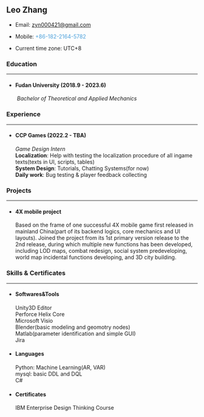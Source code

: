 ## Leo Zhang ##
+ Email: <font color="#4ea1db">zyn000421@gmail.com</font>

+ Mobile: <font color="#4ea1db">+86-182-2164-5782</font>
+ Current time zone: UTC+8

### Education
---
+ #### Fudan University (2018.9 - 2023.6)
&ensp;&ensp;&ensp;&ensp;*Bachelor of Theoretical and Applied Mechanics*
&ensp;&ensp;&ensp;&ensp;
### Experience
---
+ #### CCP Games (2022.2 - TBA)
    *Game Design Intern*</br>
    **Localization**: Help with testing the localization procedure of all ingame texts(texts in UI, scripts, tables)</br>
    **System Design**: Tutorials, Chatting Systems(for now)</br>
    **Daily work**: Bug testing & player feedback collecting</br>

### Projects
---
+ #### 4X mobile project
    Based on the frame of one successful 4X mobile game first released in mainland China(part of its backend logics, core mechanics and UI layouts). Joined the project from its 1st primary version release to the 2nd release, during which multiple new functions has been developed, including LOD maps, combat redesign, social system predeveloping, world map incidental functions developing, and 3D city building.

### Skills & Certificates
---
+ #### Softwares&Tools
    Unity3D Editor</br>
    Perforce Helix Core</br>
    Microsoft Visio</br>
    Blender(basic modeling and geomotry nodes)</br>
    Matlab(parameter identification and simple GUI)</br>
    Jira</br>
+ #### Languages
    Python: Machine Learning(AR, VAR)</br>
    mysql: basic DDL and DQL</br>
    C#</br>
+ #### Certificates
    IBM Enterprise Design Thinking Course
